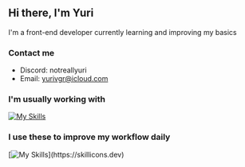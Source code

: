 ## Hi there, I'm Yuri
I'm a front-end developer currently learning and improving my basics
### Contact me
- Discord: notreallyuri
- Email: yurivgr@icloud.com
### I'm usually working with
[![My Skills](https://skillicons.dev/icons?i=js,ts,react,bun,nextjs,tailwind,sass,figma)](https://skillicons.dev)
### I use these to improve my workflow daily
[![My Skills](https://skillicons.dev/icons?i=notion,obsidian,)](https://skillicons.dev)
